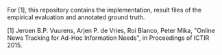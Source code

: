 For [1], this repository contains the implementation, result files of the empirical evaluation and annotated ground truth.

[1] Jeroen B.P. Vuurens, Arjen P. de Vries, Roi Blanco, Peter Mika, "Online News Tracking for Ad-Hoc Information Needs", in Proceedings of ICTIR 2015. 
